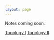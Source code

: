 ```yaml
---
layout: page
---
```


Notes coming soon.


[Topology I](https://drive.google.com/uc?export=download&id=1MzbXmwuLwV2gbp0A9gQxiG_7Tt_31mnv/)
[Topology II](https://drive.google.com/uc?export=download&id=1Iq07PnbBOREcdomB6zi2Qnddq4t2nv9D/)

